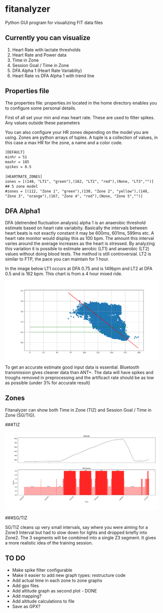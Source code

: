 # fitanalyzer
Python GUI program for visualizing FIT data files

## Currently you can visualize
1. Heart Rate with lactate thresholds
1. Heart Rate and Power data
1. Time in Zone
1. Session Goal / Time in Zone
1. DFA Alpha 1 (Heart Rate Variablity)
1. Heart Rate vs DFA Alpha 1 with trend line

## Properties file

The properties file: properties.ini located in the home directory enables you to
configure some personal details.

First of all set your min and max heart rate. These are used to filter spikes. Any
values outside these parameters

You can also configure your HR zones depending on the model you are using.
Zones are python arrays of tuples. A tuple is a collection of values,
in this case a max HR for the zone, a name and a color code.
```editorconfig
[DEFAULT]
minhr = 51
maxhr = 185
spikes = 0.5

[HEARTRATE_ZONES]
zones = [(148, "LT1", "green"),(162, "LT2", "red"),(None, "LT3","")]
## 5 zone model
#zones = [(112, "Zone 1", "green"),(130, "Zone 2", "yellow"),(148, "Zone 3", "orange"),(167, "Zone 4", "red"),(None, "Zone 5","")]

```
## DFA Alpha1
DFA (detrended fluctuation analysis) alpha 1 is an anaerobic threshold estimate based on
heart rate variabiity. Basically the intervals between heart beats is not exactly constant
it may be 600ms, 601ms, 599ms etc. A heart rate monitor would display this as 100 bpm. The
amount this interval varies around the average increases as the heart is stressed. By
analyzing this variation it is possible to estimate aerobic (LT1) and anaerobic (LT2) values
 without doing blood tests. The method is still controversial. LT2 is similar to FTP, the
 pace you can maintain for 1 hour.

In the image below LT1 occurs at DFA 0.75 and is 149bpm and LT2 at DFA 0.5 and is 162 bpm.
This chart is from a 4 hour mixed ride.

![DFA Alpha1](https://github.com/davidzof/fitanalyzer/blob/main/docs/dfa-alpha1.png)

To get an accurate estimate good input data is essential. Bluetooth transmission gives cleaner
data than ANT+. The data will have spikes and troughs removed in preprocessing and the artificact
rate should be as low as possible (under 3% for accurate result)

## Zones
Fitanalyzer can show both Time in Zone (TIZ) and Session Goal / Time in Zone (SG/TIG).

###TIZ

![Time in Zone](https://github.com/davidzof/fitanalyzer/blob/main/docs/4x8s.png)

###SG/TIZ

SG/TIZ cleans up very small intervals, say where you were aiming for a Zone3 Interval but had to slow down for lights and dropped briefly into Zone2. The 3 segments will be combined into a single Z3 segment. It gives a more realistic idea of the training session.


## TO DO
* Make spike filter configurable
* Make it easier to add new graph types: restructure code
* Add actual time in each zone to zone graphs
* Add gpx files
* Add altitude graph as second plot - DONE
* Add mapping?
* Add altitude calculations to file
* Save as GPX?
